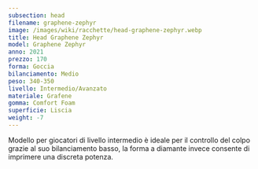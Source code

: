 ```yaml
---
subsection: head
filename: graphene-zephyr
image: /images/wiki/racchette/head-graphene-zephyr.webp
title: Head Graphene Zephyr
model: Graphene Zephyr
anno: 2021
prezzo: 170
forma: Goccia
bilanciamento: Medio
peso: 340-350
livello: Intermedio/Avanzato
materiale: Grafene
gomma: Comfort Foam
superficie: Liscia
weight: -7
---
```

Modello per giocatori di livello intermedio è ideale per il controllo del colpo grazie al suo bilanciamento basso, la forma a diamante invece consente di imprimere una discreta potenza.